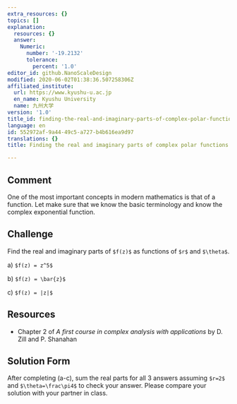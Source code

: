 ```yaml
---
extra_resources: {}
topics: []
explanation:
  resources: {}
  answer:
    Numeric:
      number: '-19.2132'
      tolerance:
        percent: '1.0'
editor_id: github.NanoScaleDesign
modified: 2020-06-02T01:38:36.507258306Z
affiliated_institute:
  url: https://www.kyushu-u.ac.jp
  en_name: Kyushu University
  name: 九州大学
version: '1.0'
title_id: finding-the-real-and-imaginary-parts-of-complex-polar-functions
language: en
id: 552972af-9a44-49c5-a727-b4b616ea9d97
translations: {}
title: Finding the real and imaginary parts of complex polar functions

---
```


## Comment

One of the most important concepts in modern mathematics is that of a function.
Let make sure that we know the basic terminology and know the complex exponential function.

## Challenge
Find the real and imaginary parts of `$f(z)$` as functions of `$r$` and `$\theta$`.

a) `$f(z) = z^5$`
    
b) `$f(z) = \bar{z}$`
    
c) `$f(z) = |z|$`

## Resources
    
- Chapter 2 of *A first course in complex analysis with applications* by D. Zill and P. Shanahan


## Solution Form
After completing (a-c), sum the real parts for all 3 answers assuming `$r=2$` and `$\theta=\frac\pi4$` to check your answer.
Please compare your solution with your partner in class.

